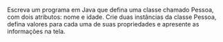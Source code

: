 Escreva um programa em Java que defina uma classe chamado Pessoa, com dois atributos: nome e idade. Crie duas instâncias da classe Pessoa, defina valores para cada uma de suas propriedades e apresente as informações na tela.
